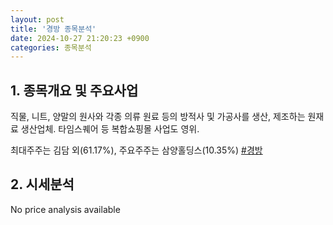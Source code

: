```yaml
---
layout: post
title: '경방 종목분석'
date: 2024-10-27 21:20:23 +0900
categories: 종목분석
---
```


## 1. 종목개요 및 주요사업

직물, 니트, 양말의 원사와 각종 의류 원료 등의 방적사 및 가공사를 생산, 제조하는 원재료 생산업체. 타임스퀘어 등 복합쇼핑몰 사업도 영위.

최대주주는 김담 외(61.17%), 주요주주는 삼양홀딩스(10.35%)
[#경방](#)

## 2. 시세분석

No price analysis available
